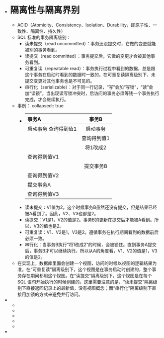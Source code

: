 - # 隔离性与隔离界别
	- ACID（Atomicity、Consistency、Isolation、Durability，即原子性、一致性、隔离性、持久性）
	- SQL 标准的事务隔离级别：
		- 读未提交（read uncommitted）：事务还没提交时，它做的变更就能被别的事务看到。
		- 读提交（read committed）：事务提交后，它做的变更才会被其他事务看到。
		- 可重复读（repeatable read）：事务执行过程中看到的数据，总是跟这个事务在启动时看到的数据时一致的。在可重复读隔离级别下，未提交变更对其他事务也是不可见的。
		- 串行化（serializable）：对于同一行记录，“写”会加“写锁”，“读”会加“读锁”。当出现读写锁冲突时，后访问的事务必须等钱一个事务执行完成，才会继续执行。
	- 事例：
	  collapsed:: true
		- | 事务A      | 事务B   |
		  | :---        |    :----:   |
		  | 启动事务 查询得到值1   |  启动事务   |
		  | | 查询得到值1| 
		  |  | 将1改成2|
		  | 查询得到值V1| | 
		  | | 提交事务B| 
		  | 查询得到值V2| | 
		  | 提交事务A| |
		  | 查询得到值V3| |
		- 读未提交：V1值为2。这个时候事务B虽然还没有提交，但是结果已经被A看到了。因此，V2、V3也都是2。
		- 读提交：V1是1，V2的值是2。事务B的更新在提交后才能被A看到。所以，V3的值也是2。
		- 可重复读：V1、V2是1，V3是2。遵循事务在执行期间看到的数据前后必须一致。
		- 串行化：当事务B执行“将1改成2”的时候，会被锁住。直到事务A提交后，事务B才可以继续执行。所以从A的角度看，V1、V2的值是1，V3的值是2。
	- 在实现上，数据库里面会创建一个视图，访问的时候以视图的逻辑结果为准。在“可重复读”隔离级别下，这个视图是在事务启动时创建的，整个事务存在期间都用这个视图。在“读提交”隔离级别下，这个视图是在每个 SQL 语句开始执行的时候创建的。这里需要注意的是，“读未提交”隔离级别下直接返回记录上的最新值，没有视图概念；而“串行化”隔离级别下直接用加锁的方式来避免并行访问。
-
	-
	-
	-
	-
	-
-